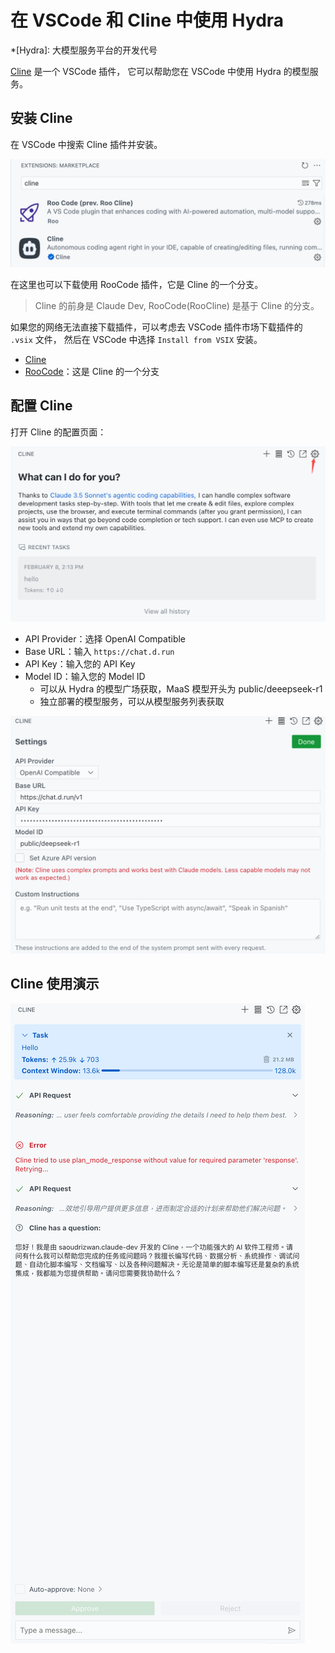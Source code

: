 # 在 VSCode 和 Cline 中使用 Hydra

*[Hydra]: 大模型服务平台的开发代号

[Cline](https://cline.bot/) 是一个 VSCode 插件，
它可以帮助您在 VSCode 中使用 Hydra 的模型服务。

## 安装 Cline

在 VSCode 中搜索 Cline 插件并安装。

![Cline](../images/cline-in-vscode.png)

在这里也可以下载使用 RooCode 插件，它是 Cline 的一个分支。

> Cline 的前身是 Claude Dev, RooCode(RooCline) 是基于 Cline 的分支。

如果您的网络无法直接下载插件，可以考虑去 VSCode 插件市场下载插件的 `.vsix` 文件，
然后在 VSCode 中选择 `Install from VSIX` 安装。

- [Cline](https://marketplace.visualstudio.com/items?itemName=saoudrizwan.claude-dev)
- [RooCode](https://marketplace.visualstudio.com/items?itemName=RooVeterinaryInc.roo-cline)：这是 Cline 的一个分支

## 配置 Cline

打开 Cline 的配置页面：

![Cline](../images/cline-in-vscode-2.png)

- API Provider：选择 OpenAI Compatible
- Base URL：输入 `https://chat.d.run`
- API Key：输入您的 API Key
- Model ID：输入您的 Model ID
    - 可以从 Hydra 的模型广场获取，MaaS 模型开头为 public/deeepseek-r1
    - 独立部署的模型服务，可以从模型服务列表获取

![Cline](../images/cline-in-vscode-3.png)

## Cline 使用演示

![Cline](../images/cline-in-vscode-4.png)
